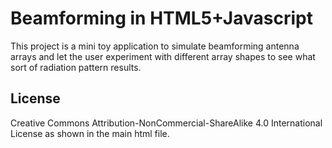 Beamforming in HTML5+Javascript
====================================


This project is a mini toy application to simulate beamforming antenna arrays and
 let the user experiment with different array shapes to see what sort of radiation
 pattern results.
 

License
-------
Creative Commons Attribution-NonCommercial-ShareAlike 4.0 International License 
as shown in the main html file.
